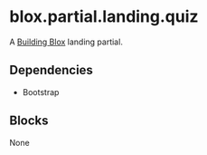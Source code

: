 # blox.partial.landing.quiz

A [Building Blox](https://github.com/Building-Blox/building-blox) landing partial.

## Dependencies
- Bootstrap

## Blocks
None